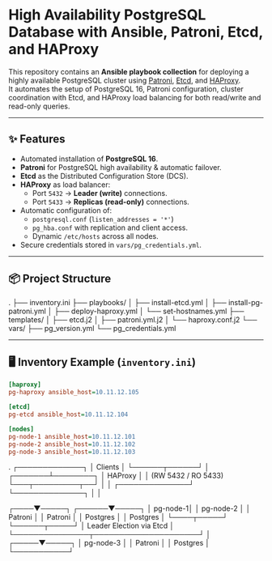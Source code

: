 # High Availability PostgreSQL Database with Ansible, Patroni, Etcd, and HAProxy

This repository contains an **Ansible playbook collection** for deploying a highly available PostgreSQL cluster using [Patroni](https://patroni.readthedocs.io/), [Etcd](https://etcd.io/), and [HAProxy](http://www.haproxy.org/).  
It automates the setup of PostgreSQL 16, Patroni configuration, cluster coordination with Etcd, and HAProxy load balancing for both read/write and read-only queries.

---

## ✨ Features

- Automated installation of **PostgreSQL 16**.
- **Patroni** for PostgreSQL high availability & automatic failover.
- **Etcd** as the Distributed Configuration Store (DCS).
- **HAProxy** as load balancer:
  - Port `5432` → **Leader (write)** connections.
  - Port `5433` → **Replicas (read-only)** connections.
- Automatic configuration of:
  - `postgresql.conf` (`listen_addresses = '*'`)
  - `pg_hba.conf` with replication and client access.
  - Dynamic `/etc/hosts` across all nodes.
- Secure credentials stored in `vars/pg_credentials.yml`.

---

## 📦 Project Structure

.
├── inventory.ini
├── playbooks/
│ ├── install-etcd.yml
│ ├── install-pg-patroni.yml
│ ├── deploy-haproxy.yml
│ └── set-hostnames.yml
├── templates/
│ ├── etcd.j2
│ ├── patroni.yml.j2
│ └── haproxy.conf.j2
└── vars/
├── pg_version.yml
└── pg_credentials.yml

---

## 🖥️ Inventory Example (`inventory.ini`)

```ini
[haproxy]
pg-haproxy ansible_host=10.11.12.105

[etcd]
pg-etcd ansible_host=10.11.12.104

[nodes]
pg-node-1 ansible_host=10.11.12.101
pg-node-2 ansible_host=10.11.12.102
pg-node-3 ansible_host=10.11.12.103
```

.
┌─────────────┐
│ Clients │
└──────┬──────┘
│
┌───────┴────────┐
│ HAProxy │
│ (RW 5432 / RO 5433)
└───┬─────────┬──┘
│ │
┌──────────────┘ └──────────────┐
│ │

┌────▼─────┐ ┌──────▼─────┐
│ pg-node-1│ │ pg-node-2 │
│ Patroni │ │ Patroni │
│ Postgres │ │ Postgres │
└────┬─────┘ └──────┬─────┘
│ Leader Election via Etcd │
└───────────────┬─────────────────────┘
│
┌─────▼─────┐
│ pg-node-3 │
│ Patroni │
│ Postgres │
└───────────┘
